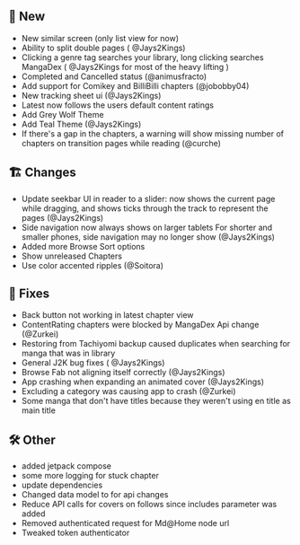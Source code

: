 ## 🥳 New
- New similar screen (only list view for now)
- Ability to split double pages ( @Jays2Kings)
- Clicking a genre tag searches your library, long clicking searches MangaDex ( @Jays2Kings for most of the heavy lifting )
- Completed and Cancelled status (@animusfracto)
- Add support for Comikey and BilliBilli chapters (@jobobby04)
- New tracking sheet ui (@Jays2Kings)
- Latest now follows the users default content ratings
- Add Grey Wolf Theme
- Add Teal Theme (@Jays2Kings)
- If there's a gap in the chapters, a warning will show missing number of chapters on transition pages while reading (@curche)
## 🏗️ Changes
- Update seekbar UI in reader to a slider: now shows the current page while dragging, and shows ticks through the track to represent the pages (@Jays2Kings)
- Side navigation now always shows on larger tablets For shorter and smaller phones, side navigation may no longer show (@Jays2Kings)
- Added more Browse Sort options
- Show unreleased Chapters
- Use color accented ripples (@Soitora)
## 🐜 Fixes
- Back button not working in latest chapter view
- ContentRating chapters were blocked by MangaDex Api change (@Zurkei)
- Restoring from Tachiyomi backup caused duplicates when searching for manga that was in library
- General J2K bug fixes ( @Jays2Kings)
- Browse Fab not aligning itself correctly (@Jays2Kings)
- App crashing when expanding an animated cover (@Jays2Kings)
- Excluding a category was causing app to crash (@Zurkei)
- Some manga that don't have titles because they weren't using en title as main title
## 🛠️ Other
- added jetpack compose
- some more logging for stuck chapter
- update dependencies
- Changed data model to for api changes
- Reduce API calls for covers on follows since includes parameter was added
- Removed authenticated request for Md@Home node url
- Tweaked token authenticator
